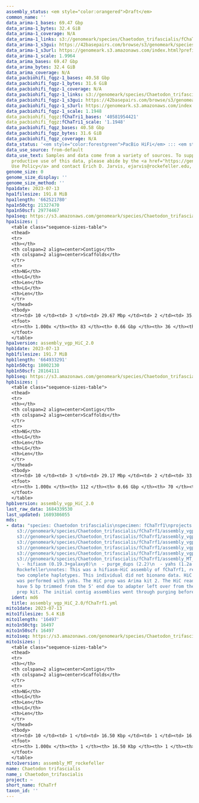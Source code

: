 ```yaml
---
assembly_status: <em style="color:orangered">Draft</em>
common_name: ''
data_arima-1_bases: 69.47 Gbp
data_arima-1_bytes: 32.4 GiB
data_arima-1_coverage: N/A
data_arima-1_links: s3://genomeark/species/Chaetodon_trifascialis/fChaTrf1/genomic_data/arima/<br>
data_arima-1_s3gui: https://42basepairs.com/browse/s3/genomeark/species/Chaetodon_trifascialis/fChaTrf1/genomic_data/arima/
data_arima-1_s3url: https://genomeark.s3.amazonaws.com/index.html?prefix=species/Chaetodon_trifascialis/fChaTrf1/genomic_data/arima/
data_arima-1_scale: 1.9964
data_arima_bases: 69.47 Gbp
data_arima_bytes: 32.4 GiB
data_arima_coverage: N/A
data_pacbiohifi_fqgz-1_bases: 40.58 Gbp
data_pacbiohifi_fqgz-1_bytes: 31.6 GiB
data_pacbiohifi_fqgz-1_coverage: N/A
data_pacbiohifi_fqgz-1_links: s3://genomeark/species/Chaetodon_trifascialis/fChaTrf1/genomic_data/pacbio_hifi/<br>
data_pacbiohifi_fqgz-1_s3gui: https://42basepairs.com/browse/s3/genomeark/species/Chaetodon_trifascialis/fChaTrf1/genomic_data/pacbio_hifi/
data_pacbiohifi_fqgz-1_s3url: https://genomeark.s3.amazonaws.com/index.html?prefix=species/Chaetodon_trifascialis/fChaTrf1/genomic_data/pacbio_hifi/
data_pacbiohifi_fqgz-1_scale: 1.1948
data_pacbiohifi_fqgz:fChaTri1_bases: '40581954421'
data_pacbiohifi_fqgz:fChaTri1_scale: '1.1948'
data_pacbiohifi_fqgz_bases: 40.58 Gbp
data_pacbiohifi_fqgz_bytes: 31.6 GiB
data_pacbiohifi_fqgz_coverage: N/A
data_status: '<em style="color:forestgreen">PacBio HiFi</em> ::: <em style="color:forestgreen">Arima</em>'
data_use_source: from-default
data_use_text: Samples and data come from a variety of sources. To support fair and
  productive use of this data, please abide by the <a href="https://genome10k.soe.ucsc.edu/data-use-policies/">Data
  Use Policy</a> and contact Erich D. Jarvis, ejarvis@rockefeller.edu, with any questions.
genome_size: 0
genome_size_display: ''
genome_size_method: ''
hpa1date: 2023-07-13
hpa1filesize: 191.8 MiB
hpa1length: '662521780'
hpa1n50ctg: 21327470
hpa1n50scf: 29774467
hpa1seq: https://s3.amazonaws.com/genomeark/species/Chaetodon_trifascialis/fChaTrf1/assembly_vgp_HiC_2.0/fChaTrf1.HiC.hap1.20230713.fasta.gz
hpa1sizes: |
  <table class="sequence-sizes-table">
  <thead>
  <tr>
  <th></th>
  <th colspan=2 align=center>Contigs</th>
  <th colspan=2 align=center>Scaffolds</th>
  </tr>
  <tr>
  <th>NG</th>
  <th>LG</th>
  <th>Len</th>
  <th>LG</th>
  <th>Len</th>
  </tr>
  </thead>
  <tbody>
  <tr><td> 10 </td><td> 3 </td><td> 29.67 Mbp </td><td> 2 </td><td> 35.13 Mbp </td></tr><tr><td> 20 </td><td> 5 </td><td> 26.84 Mbp </td><td> 4 </td><td> 31.51 Mbp </td></tr><tr><td> 30 </td><td> 7 </td><td> 25.68 Mbp </td><td> 6 </td><td> 31.22 Mbp </td></tr><tr><td> 40 </td><td> 10 </td><td> 24.13 Mbp </td><td> 8 </td><td> 30.57 Mbp </td></tr><tr style="background-color:#cccccc;"><td> 50 </td><td> 13 </td><td style="background-color:#88ff88;"> 21.33 Mbp </td><td> 10 </td><td style="background-color:#88ff88;"> 29.77 Mbp </td></tr><tr><td> 60 </td><td> 16 </td><td> 18.04 Mbp </td><td> 12 </td><td> 28.03 Mbp </td></tr><tr><td> 70 </td><td> 21 </td><td> 11.94 Mbp </td><td> 15 </td><td> 26.06 Mbp </td></tr><tr><td> 80 </td><td> 27 </td><td> 9.54 Mbp </td><td> 17 </td><td> 24.69 Mbp </td></tr><tr><td> 90 </td><td> 35 </td><td> 6.64 Mbp </td><td> 20 </td><td> 22.24 Mbp </td></tr><tr><td> 100 </td><td> 83 </td><td> 19.31 Kbp </td><td> 36 </td><td> 19.31 Kbp </td></tr></tbody>
  <tfoot>
  <tr><th> 1.000x </th><th> 83 </th><th> 0.66 Gbp </th><th> 36 </th><th> 0.66 Gbp </th></tr>
  </tfoot>
  </table>
hpa1version: assembly_vgp_HiC_2.0
hpb1date: 2023-07-13
hpb1filesize: 191.7 MiB
hpb1length: '664933291'
hpb1n50ctg: 18002130
hpb1n50scf: 28164111
hpb1seq: https://s3.amazonaws.com/genomeark/species/Chaetodon_trifascialis/fChaTrf1/assembly_vgp_HiC_2.0/fChaTrf1.HiC.hap2.20230713.fasta.gz
hpb1sizes: |
  <table class="sequence-sizes-table">
  <thead>
  <tr>
  <th></th>
  <th colspan=2 align=center>Contigs</th>
  <th colspan=2 align=center>Scaffolds</th>
  </tr>
  <tr>
  <th>NG</th>
  <th>LG</th>
  <th>Len</th>
  <th>LG</th>
  <th>Len</th>
  </tr>
  </thead>
  <tbody>
  <tr><td> 10 </td><td> 3 </td><td> 29.17 Mbp </td><td> 2 </td><td> 33.05 Mbp </td></tr><tr><td> 20 </td><td> 5 </td><td> 25.98 Mbp </td><td> 5 </td><td> 31.57 Mbp </td></tr><tr><td> 30 </td><td> 8 </td><td> 24.32 Mbp </td><td> 7 </td><td> 30.64 Mbp </td></tr><tr><td> 40 </td><td> 11 </td><td> 21.17 Mbp </td><td> 9 </td><td> 29.75 Mbp </td></tr><tr style="background-color:#cccccc;"><td> 50 </td><td> 14 </td><td style="background-color:#88ff88;"> 18.00 Mbp </td><td> 11 </td><td style="background-color:#88ff88;"> 28.16 Mbp </td></tr><tr><td> 60 </td><td> 18 </td><td> 15.21 Mbp </td><td> 14 </td><td> 27.19 Mbp </td></tr><tr><td> 70 </td><td> 23 </td><td> 12.01 Mbp </td><td> 16 </td><td> 26.16 Mbp </td></tr><tr><td> 80 </td><td> 29 </td><td> 10.01 Mbp </td><td> 19 </td><td> 24.54 Mbp </td></tr><tr><td> 90 </td><td> 37 </td><td> 6.59 Mbp </td><td> 21 </td><td> 22.41 Mbp </td></tr><tr><td> 100 </td><td> 112 </td><td> 23.73 Kbp </td><td> 70 </td><td> 23.73 Kbp </td></tr></tbody>
  <tfoot>
  <tr><th> 1.000x </th><th> 112 </th><th> 0.66 Gbp </th><th> 70 </th><th> 0.66 Gbp </th></tr>
  </tfoot>
  </table>
hpb1version: assembly_vgp_HiC_2.0
last_raw_data: 1684339530
last_updated: 1689386055
mds:
- data: "species: Chaetodon trifascialis\nspecimen: fChaTrf1\nprojects: \n  - vgp\nhap1:
    s3://genomeark/species/Chaetodon_trifascialis/fChaTrf1/assembly_vgp_HiC_2.0/fChaTrf1.HiC.hap1.20230713.fasta.gz\nhap2:
    s3://genomeark/species/Chaetodon_trifascialis/fChaTrf1/assembly_vgp_HiC_2.0/fChaTrf1.HiC.hap2.20230713.fasta.gz\npretext_hap1:
    s3://genomeark/species/Chaetodon_trifascialis/fChaTrf1/assembly_vgp_HiC_2.0/evaluation/hap1/pretext/fChaTrf1_hap1__s2_heatmap.pretext\npretext_hap2:
    s3://genomeark/species/Chaetodon_trifascialis/fChaTrf1/assembly_vgp_HiC_2.0/evaluation/hap2/pretext/fChaTrf1_hap2__s2_heatmap.pretext\nkmer_spectra_img:
    s3://genomeark/species/Chaetodon_trifascialis/fChaTrf1/assembly_vgp_HiC_2.0/evaluation/merqury/fChaTrf1_png/\nmito:
    s3://genomeark/species/Chaetodon_trifascialis/fChaTrf1/assembly_MT_rockefeller/fChaTrf1.MT.20230713.fasta.gz\npipeline:\n
    \ - hifiasm (0.19.3+galaxy0)\n  - purge_dups (2.2)\n  - yahs (1.2a.2+galaxy1)\nassembled_by_group:
    Rockefeller\nnotes: This was a hifiasm-HiC assembly of fChaTrf1, resulting in
    two complete haplotypes. This individual did not bionano data. HiC scaffolding
    was performed with yahs. The HiC prep was Arima kit 2. The HiC reads needed to
    have 5 bp trimmed from the 5' end due to adapter left over from the Arima library
    prep kit. The initial contig assemblies went through purging before scaffolding. "
  ident: md6
  title: assembly_vgp_HiC_2.0/fChaTrf1.yml
mito1date: 2023-07-13
mito1filesize: 5.4 KiB
mito1length: '16497'
mito1n50ctg: 16497
mito1n50scf: 16497
mito1seq: https://s3.amazonaws.com/genomeark/species/Chaetodon_trifascialis/fChaTrf1/assembly_MT_rockefeller/fChaTrf1.MT.20230713.fasta.gz
mito1sizes: |
  <table class="sequence-sizes-table">
  <thead>
  <tr>
  <th></th>
  <th colspan=2 align=center>Contigs</th>
  <th colspan=2 align=center>Scaffolds</th>
  </tr>
  <tr>
  <th>NG</th>
  <th>LG</th>
  <th>Len</th>
  <th>LG</th>
  <th>Len</th>
  </tr>
  </thead>
  <tbody>
  <tr><td> 10 </td><td> 1 </td><td> 16.50 Kbp </td><td> 1 </td><td> 16.50 Kbp </td></tr><tr><td> 20 </td><td> 1 </td><td> 16.50 Kbp </td><td> 1 </td><td> 16.50 Kbp </td></tr><tr><td> 30 </td><td> 1 </td><td> 16.50 Kbp </td><td> 1 </td><td> 16.50 Kbp </td></tr><tr><td> 40 </td><td> 1 </td><td> 16.50 Kbp </td><td> 1 </td><td> 16.50 Kbp </td></tr><tr style="background-color:#cccccc;"><td> 50 </td><td> 1 </td><td style="background-color:#ff8888;"> 16.50 Kbp </td><td> 1 </td><td style="background-color:#ff8888;"> 16.50 Kbp </td></tr><tr><td> 60 </td><td> 1 </td><td> 16.50 Kbp </td><td> 1 </td><td> 16.50 Kbp </td></tr><tr><td> 70 </td><td> 1 </td><td> 16.50 Kbp </td><td> 1 </td><td> 16.50 Kbp </td></tr><tr><td> 80 </td><td> 1 </td><td> 16.50 Kbp </td><td> 1 </td><td> 16.50 Kbp </td></tr><tr><td> 90 </td><td> 1 </td><td> 16.50 Kbp </td><td> 1 </td><td> 16.50 Kbp </td></tr><tr><td> 100 </td><td> 1 </td><td> 16.50 Kbp </td><td> 1 </td><td> 16.50 Kbp </td></tr></tbody>
  <tfoot>
  <tr><th> 1.000x </th><th> 1 </th><th> 16.50 Kbp </th><th> 1 </th><th> 16.50 Kbp </th></tr>
  </tfoot>
  </table>
mito1version: assembly_MT_rockefeller
name: Chaetodon trifascialis
name_: Chaetodon_trifascialis
project: ~
short_name: fChaTrf
taxon_id: ''
---
```

